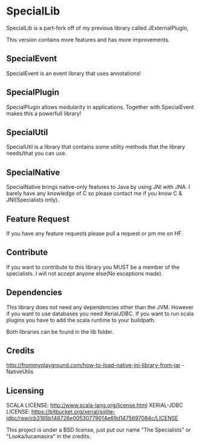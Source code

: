 # SpecialLib

SpecialLib is a part-fork off of my previous library called JExternalPlugin,

This version contains more features and has more improvements.

## SpecialEvent

SpecialEvent is an event library that uses annotations!

## SpecialPlugin

SpecialPlugin allows modularity in applications. Together with SpecialEvent makes this a powerfull library!

## SpecialUtil

SpecialUtil is a library that contains some utility methods that the library needs/that you can use.

## SpecialNative

SpecialNative brings native-only features to Java by using JNI with JNA.
I barely have any knowledge of C so please contact me if you know C & JNI(Specialists only).

## Feature Request

If you have any feature requests please pull a request or pm me on HF.

## Contribute

If you want to contribute to this library you MUST be a member of the specialists. 
I will not accept anyone else(No exceptions made).

## Dependencies

This library does not need any dependencies other than the JVM. However if you want to use databases you need XerialJDBC.
If you want to run scala plugins you have to add the scala runtime to your buildpath.

Both libraries can be found in the lib folder.

## Credits

http://frommyplayground.com/how-to-load-native-jni-library-from-jar - NativeUtils

## Licensing

SCALA LICENSE: http://www.scala-lang.org/license.html
XERIAL-JDBC LICENSE: https://bitbucket.org/xerial/sqlite-jdbc/raw/cb3185b148726e00530779014e69d1475697084c/LICENSE

This project is under a BSD license, just put our name "The Specialists" or "Looka/lucamasira" in the credits.
